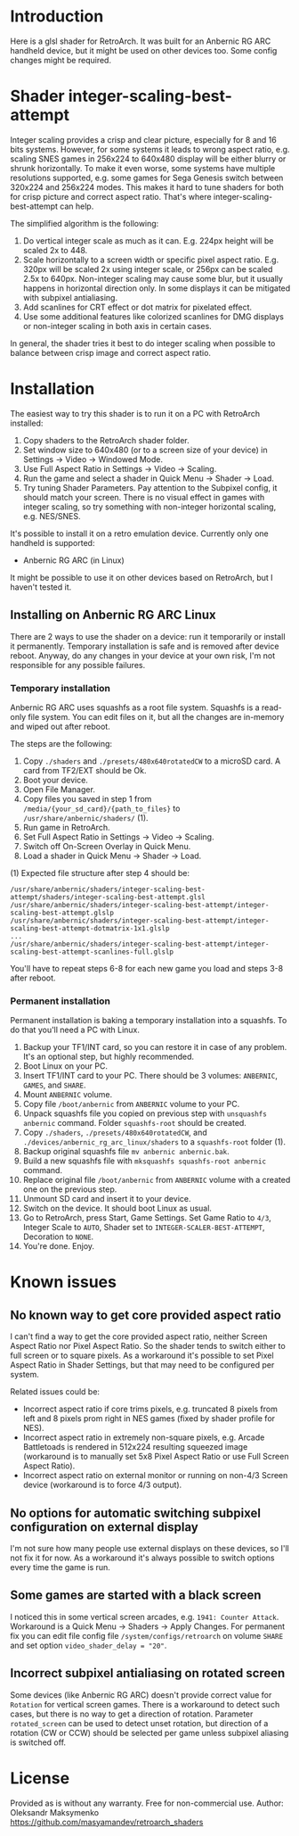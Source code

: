 # Introduction

Here is a glsl shader for RetroArch. It was built for an Anbernic RG ARC handheld device, but it might be used on other devices too. Some config changes might be required.

# Shader integer-scaling-best-attempt

Integer scaling provides a crisp and clear picture, especially for 8 and 16 bits systems. However, for some systems it leads to wrong aspect ratio,
e.g. scaling SNES games in 256x224 to 640x480 display will be either blurry or shrunk horizontally. To make it even worse, some systems have
multiple resolutions supported, e.g. some games for Sega Genesis switch between 320x224 and 256x224 modes. This makes it hard to tune shaders for
both for crisp picture and correct aspect ratio. That's where integer-scaling-best-attempt can help.

The simplified algorithm is the following:
1. Do vertical integer scale as much as it can. E.g. 224px height will be scaled 2x to 448.
2. Scale horizontally to a screen width or specific pixel aspect ratio. E.g. 320px will be scaled 2x using integer scale, or 256px can be scaled 2.5x to 640px.
   Non-integer scaling may cause some blur, but it usually happens in horizontal direction only. In some displays it can be mitigated with subpixel antialiasing.
3. Add scanlines for CRT effect or dot matrix for pixelated effect.
4. Use some additional features like colorized scanlines for DMG displays or non-integer scaling in both axis in certain cases.

In general, the shader tries it best to do integer scaling when possible to balance between crisp image and correct aspect ratio.

# Installation

The easiest way to try this shader is to run it on a PC with RetroArch installed:
1. Copy shaders to the RetroArch shader folder.
2. Set window size to 640x480 (or to a screen size of your device) in Settings -> Video -> Windowed Mode.
3. Use Full Aspect Ratio in Settings -> Video -> Scaling.
4. Run the game and select a shader in Quick Menu -> Shader -> Load.
5. Try tuning Shader Parameters. Pay attention to the Subpixel config, it should match your screen. There is no visual effect
   in games with integer scaling, so try something with non-integer horizontal scaling, e.g. NES/SNES.

It's possible to install it on a retro emulation device. Currently only one handheld is supported:
- Anbernic RG ARC (in Linux)

It might be possible to use it on other devices based on RetroArch, but I haven't tested it.

## Installing on Anbernic RG ARC Linux

There are 2 ways to use the shader on a device: run it temporarily or install it permanently. Temporary installation is safe and is removed
after device reboot. Anyway, do any changes in your device at your own risk, I'm not responsible for any possible failures.

### Temporary installation

Anbernic RG ARC uses squashfs as a root file system. Squashfs is a read-only file system. You can edit files on it,
but all the changes are in-memory and wiped out after reboot.

The steps are the following:
1. Copy `./shaders` and `./presets/480x640rotatedCW` to a microSD card. A card from TF2/EXT should be Ok.
2. Boot your device.
3. Open File Manager.
4. Copy files you saved in step 1 from `/media/{your_sd_card}/{path_to_files}` to `/usr/share/anbernic/shaders/` (1).
5. Run game in RetroArch.
6. Set Full Aspect Ratio in Settings -> Video -> Scaling.
7. Switch off On-Screen Overlay in Quick Menu.
8. Load a shader in Quick Menu -> Shader -> Load.

(1) Expected file structure after step 4 should be:
```
/usr/share/anbernic/shaders/integer-scaling-best-attempt/shaders/integer-scaling-best-attempt.glsl
/usr/share/anbernic/shaders/integer-scaling-best-attempt/integer-scaling-best-attempt.glslp
/usr/share/anbernic/shaders/integer-scaling-best-attempt/integer-scaling-best-attempt-dotmatrix-1x1.glslp
...
/usr/share/anbernic/shaders/integer-scaling-best-attempt/integer-scaling-best-attempt-scanlines-full.glslp
```

You'll have to repeat steps 6-8 for each new game you load and steps 3-8 after reboot.

### Permanent installation

Permanent installation is baking a temporary installation into a squashfs. To do that you'll need a PC with Linux.

1. Backup your TF1/INT card, so you can restore it in case of any problem. It's an optional step, but highly recommended.
2. Boot Linux on your PC.
3. Insert TF1/INT card to your PC. There should be 3 volumes: `ANBERNIC`, `GAMES`, and `SHARE`.
4. Mount `ANBERNIC` volume.
5. Copy file `/boot/anbernic` from `ANBERNIC` volume to your PC.
6. Unpack squashfs file you copied on previous step with `unsquashfs anbernic` command. Folder `squashfs-root` should be created.
7. Copy `./shaders`, `./presets/480x640rotatedCW`, and `./devices/anbernic_rg_arc_linux/shaders` to a `squashfs-root` folder (1).
8. Backup original squashfs file `mv anbernic anbernic.bak`.
9. Build a new squashfs file with `mksquashfs squashfs-root anbernic` command.
10. Replace original file `/boot/anbernic` from `ANBERNIC` volume with a created one on the previous step.
11. Unmount SD card and insert it to your device.
12. Switch on the device. It should boot Linux as usual.
13. Go to RetroArch, press Start, Game Settings. Set Game Ratio to `4/3`, Integer Scale to `AUTO`, Shader set to `INTEGER-SCALER-BEST-ATTEMPT`, Decoration to `NONE`.
14. You're done. Enjoy.

# Known issues

## No known way to get core provided aspect ratio

I can't find a way to get the core provided aspect ratio, neither Screen Aspect Ratio nor Pixel Aspect Ratio.
So the shader tends to switch either to full screen or to square pixels. As a workaround it's possible to set Pixel Aspect Ratio
in Shader Settings, but that may need to be configured per system.

Related issues could be:
- Incorrect aspect ratio if core trims pixels, e.g. truncated 8 pixels from left and 8 pixels prom right in NES games (fixed by shader profile for NES).
- Incorrect aspect ratio in extremely non-square pixels, e.g. Arcade Battletoads is rendered in 512x224 resulting squeezed image (workaround is to manually set 5x8 Pixel Aspect Ratio or use Full Screen Aspect Ratio).
- Incorrect aspect ratio on external monitor or running on non-4/3 Screen device (workaround is to force 4/3 output).

## No options for automatic switching subpixel configuration on external display

I'm not sure how many people use external displays on these devices, so I'll not fix it for now. As a workaround it's always possible to switch options every time the game is run.

## Some games are started with a black screen

I noticed this in some vertical screen arcades, e.g. `1941: Counter Attack`.
Workaround is a Quick Menu -> Shaders -> Apply Changes.
For permanent fix you can edit file config file `/system/configs/retroarch` on volume `SHARE` and set option `video_shader_delay = "20"`.

## Incorrect subpixel antialiasing on rotated screen

Some devices (like Anbernic RG ARC) doesn't provide correct value for `Rotation` for vertical screen games. There is a workaround to detect such cases, 
but there is no way to get a direction of rotation. Parameter `rotated_screen` can be used to detect unset rotation, but direction of a rotation
(CW or CCW) should be selected per game unless subpixel aliasing is switched off.

# License

Provided as is without any warranty.
Free for non-commercial use.
Author: Oleksandr Maksymenko
https://github.com/masyamandev/retroarch_shaders
